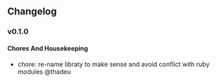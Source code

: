 ## Changelog

### v0.1.0

#### Chores And Housekeeping

- chore: re-name libraty to make sense and avoid conflict with ruby modules @thadeu 
